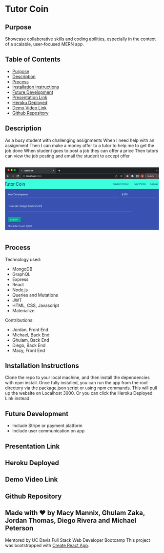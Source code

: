 # Tutor Coin

## Purpose
Showcase collaborative skills and coding abilities, especially in the context of a scalable, user-focused MERN app.

## Table of Contents
- [Purpose](#purpose) 
- [Description](#description) 
- [Process](#process)
- [Installation Instructions](#installation-instructions)
- [Future Development](#future-development)
- [Presentation Link](#presentation-link) 
- [Heroku Deployed](#Heroku-deployed)
- [Demo Video Link](#demo-video-link)
- [Github Repository](#github-repository)

## Description
As a busy student with challenging assignments
When I need help with an assignment 
Then I can make a money offer to a tutor to help me to get the job done
When student goes to post a job they can offer a price 
Then tutors can view the job posting and email the student to accept offer


## ![create](./gif/create.png)

## Process 
Technology used: 
- MongoDB
- GraphQL
- Express
- React
- Node.js
- Queries and Mutations
- JWT
- HTML, CSS, Javascript
- Materialize

Contributions:
- Jordan, Front End
- Michael, Back End
- Ghulam, Back End
- Diego, Back End
- Macy, Front End

## Installation Instructions
Clone the repo to your local machine, and then install the dependencies with npm install. Once fully installed, you can run the app from the root directory via the package.json script or using npm commands. This will pull up the website on Localhost 3000. Or you can click the Heroku Deployed Link instead. 

## Future Development 
- Include Stripe or payment platform
- Include user communication on app 

## Presentation Link


## Heroku Deployed


## Demo Video Link


## Github Repository


## Made with ❤️️  by Macy Mannix, Ghulam Zaka, Jordan Thomas, Diego Rivera and Michael Peterson
Mentored by UC Davis Full Stack Web Developer Bootcamp
This project was bootstrapped with [Create React App](https://github.com/facebook/create-react-app).